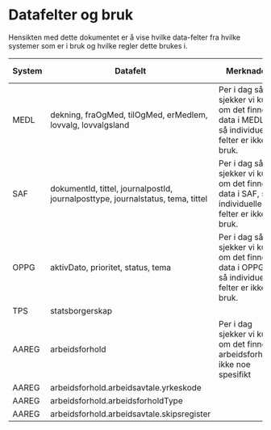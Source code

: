 # Datafelter og bruk
Hensikten med dette dokumentet er å vise hvilke data-felter fra hvilke systemer som er i bruk og hvilke regler dette brukes i.

| System | Datafelt                                                                        | Merknader                                                                                     | Internt navn      | Brukes i regel |
|--------|---------------------------------------------------------------------------------|-----------------------------------------------------------------------------------------------|-------------------|----------------|
| MEDL   | dekning, fraOgMed, tilOgMed,  erMedlem, lovvalg, lovvalgsland                   | Per i dag så sjekker vi kun om det finnes data i MEDL, så individuelle felter er ikke i bruk. | Medlemskapsunntak | OPP-1          |
| SAF    | dokumentId, tittel, journalpostId, journalposttype, journalstatus, tema, tittel | Per i dag så sjekker vi kun om det finnes data i SAF, så individuelle felter er ikke i bruk.  | Journalpost       | OPP-2          |
| OPPG   | aktivDato, prioritet, status, tema                                              | Per i dag så sjekker vi kun om det finnes data i OPPG, så individuelle felter er ikke i bruk. | Oppgave           | OPP-3          |
| TPS    | statsborgerskap                                                                 |                                                                                               | Statsborgerskap   | EØS-1          |
| AAREG  | arbeidsforhold                                                                  | Per i dag sjekker vi kun om det finnes arbeidsforhold, ikke noe spesifikt                     | Arbeidsforhold    | ARB-1          |
| AAREG  | arbeidsforhold.arbeidsavtale.yrkeskode                                          |                                                                                               | Yrkeskode         | ARB-3          |
| AAREG  | arbeidsforhold.arbeidsforholdType                                               |                                                                                               | Arbeidsforholdtype| ARB-4          |
| AAREG  | arbeidsforhold.arbeidsavtale.skipsregister                                      |                                                                                               | Skipsregister     | ARB-5          |
